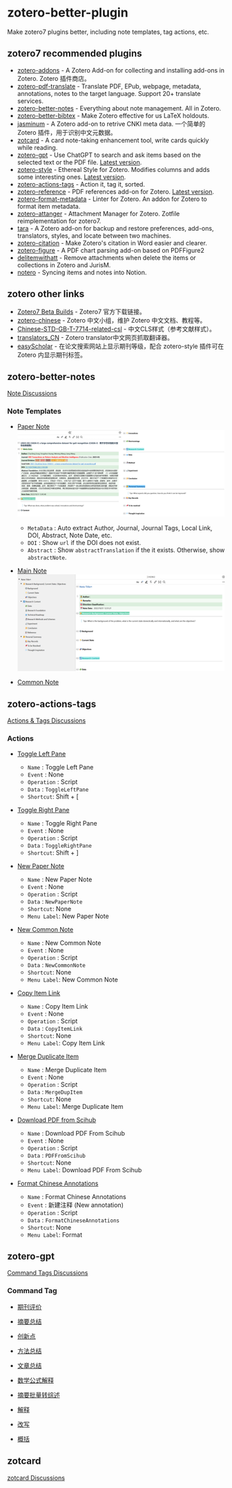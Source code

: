 # zotero-better-plugin

Make zotero7 plugins better, including note templates, tag actions, etc.

## zotero7 recommended plugins

- [zotero-addons](https://github.com/syt2/zotero-addons) - A Zotero Add-on for collecting and installing add-ons in Zotero. Zotero 插件商店。
- [zotero-pdf-translate](https://github.com/windingwind/zotero-pdf-translate) - Translate PDF, EPub, webpage, metadata, annotations, notes to the target language. Support 20+ translate services.
- [zotero-better-notes](https://github.com/windingwind/zotero-better-notes) - Everything about note management. All in Zotero.
- [zotero-better-bibtex](https://github.com/retorquere/zotero-better-bibtex) - Make Zotero effective for us LaTeX holdouts.
- [jasminum](https://github.com/l0o0/jasminum) - A Zotero add-on to retrive CNKI meta data. 一个简单的 Zotero 插件，用于识别中文元数据。
- [zotcard](https://github.com/018/zotcard) - A card note-taking enhancement tool, write cards quickly while reading.
- [zotero-gpt](https://github.com/MuiseDestiny/zotero-gpt) - Use ChatGPT to search and ask items based on the selected text or the PDF file. [Latest version](https://gitee.com/MuiseDestiny/plugins/raw/master/zotero-gpt.xpi).
- [zotero-style](https://github.com/MuiseDestiny/zotero-style) - Ethereal Style for Zotero. Modifies columns and adds some interesting ones. [Latest version](https://gitee.com/MuiseDestiny/plugins/raw/master/zotero-style.xpi).
- [zotero-actions-tags](https://github.com/windingwind/zotero-actions-tags) - Action it, tag it, sorted.
- [zotero-reference](https://github.com/MuiseDestiny/zotero-reference) - PDF references add-on for Zotero. [Latest version](https://gitee.com/MuiseDestiny/plugins/raw/master/zotero-reference.xpi).
- [zotero-format-metadata](https://github.com/northword/zotero-format-metadata) - Linter for Zotero. An addon for Zotero to format item metadata.
- [zotero-attanger](https://github.com/MuiseDestiny/zotero-attanger) - Attachment Manager for Zotero. Zotfile reimplementation for zotero7.
- [tara](https://github.com/l0o0/tara) - A Zotero add-on for backup and restore preferences, add-ons, translators, styles, and locate between two machines.
- [zotero-citation](https://github.com/MuiseDestiny/zotero-citation) - Make Zotero's citation in Word easier and clearer.
- [zotero-figure](https://github.com/MuiseDestiny/zotero-figure) - A PDF chart parsing add-on based on PDFFigure2
- [delitemwithatt](https://github.com/redleafnew/delitemwithatt) - Remove attachments when delete the items or collections in Zotero and JurisM.
- [notero](https://github.com/dvanoni/notero) - Syncing items and notes into Notion.

## zotero other links

- [Zotero7 Beta Builds](https://www.zotero.org/support/beta_builds) - Zotero7 官方下载链接。
- [zotero-chinese](https://zotero-chinese.com) - Zotero 中文小组，维护 Zotero 中文文档、教程等。
- [Chinese-STD-GB-T-7714-related-csl](https://github.com/redleafnew/Chinese-STD-GB-T-7714-related-csl) - 中文CLS样式（参考文献样式）。
- [translators_CN](https://github.com/l0o0/translators_CN) - Zotero translator中文网页抓取翻译器。
- [easyScholar](https://www.easyscholar.cc) - 在论文搜索网站上显示期刊等级，配合 zotero-style 插件可在 Zotero 内显示期刊标签。

## zotero-better-notes

[Note Discussions](https://github.com/windingwind/zotero-better-notes/discussions)

### Note Templates

- [Paper Note](./zotero-better-notes/[Item]PaperNote.md)
  ![Paper Note](./imgs/PaperNote.png)
  - `MetaData` : Auto extract Author, Journal, Journal Tags, Local Link, DOI, Abstract, Note Date, etc.
  - `DOI` : Show `url` if the DOI does not exist.
  - `Abstract` : Show `abstractTranslation` if the it exists. Otherwise, show `abstractNote`.

- [Main Note](./zotero-better-notes/[Text]MainNote.md)
  ![Main Note](./imgs/MainNote.png)

- [Common Note](./zotero-better-notes/[Text]CommonNote.md)

## zotero-actions-tags

[Actions & Tags Discussions](https://github.com/windingwind/zotero-actions-tags/discussions)

### Actions

- [Toggle Left Pane](./zotero-actions-tags/ToggleLeftPane)
  - `Name` : Toggle Left Pane
  - `Event` : None
  - `Operation` : Script
  - `Data` : `ToggleLeftPane`
  - `Shortcut`: Shift + [

- [Toggle Right Pane](./zotero-actions-tags/ToggleRightPane)
  - `Name` : Toggle Right Pane
  - `Event` : None
  - `Operation` : Script
  - `Data` : `ToggleRightPane`
  - `Shortcut`: Shift + ]

- [New Paper Note](./zotero-actions-tags/NewPaperNote)
  - `Name` : New Paper Note
  - `Event` : None
  - `Operation` : Script
  - `Data` : `NewPaperNote`
  - `Shortcut`: None
  - `Menu Label`: New Paper Note

- [New Common Note](./zotero-actions-tags/NewCommonNote)
  - `Name` : New Common Note
  - `Event` : None
  - `Operation` : Script
  - `Data` : `NewCommonNote`
  - `Shortcut`: None
  - `Menu Label`: New Common Note

- [Copy Item Link](./zotero-actions-tags/CopyItemLink)
  - `Name` : Copy Item Link
  - `Event` : None
  - `Operation` : Script
  - `Data` : `CopyItemLink`
  - `Shortcut`: None
  - `Menu Label`: Copy Item Link

- [Merge Duplicate Item](./zotero-actions-tags/MergeDupItem)
  - `Name` : Merge Duplicate Item
  - `Event` : None
  - `Operation` : Script
  - `Data` : `MergeDupItem`
  - `Shortcut`: None
  - `Menu Label`: Merge Duplicate Item

- [Download PDF from Scihub](./zotero-actions-tags/PDFFromScihub)
  - `Name` : Download PDF From Scihub
  - `Event` : None
  - `Operation` : Script
  - `Data` : `PDFFromScihub`
  - `Shortcut`: None
  - `Menu Label`: Download PDF From Scihub

- [Format Chinese Annotations](./zotero-actions-tags/FormatChineseAnnotations)
  - `Name` : Format Chinese Annotations
  - `Event` : 新建注释 (New annotation)
  - `Operation` : Script
  - `Data` : `FormatChineseAnnotations`
  - `Shortcut`: None
  - `Menu Label`: Format

## zotero-gpt

[Command Tags Discussions](https://github.com/MuiseDestiny/zotero-gpt/discussions)

### Command Tag

- [期刊评价](./zotero-gpt/JournalEvaluation)

- [摘要总结](./zotero-gpt/AbstractSummary)

- [创新点](./zotero-gpt/Innovation)

- [方法总结](./zotero-gpt/MethodSummary)

- [文章总结](./zotero-gpt/PaperSummary)

- [数学公式解释](./zotero-gpt/MathSolver)

- [摘要批量转综述](./zotero-gpt/BatchAbstractSummary)

- [解释](./zotero-gpt/ExplainSelection)

- [改写](./zotero-gpt/RewriteSelection)

- [概括](./zotero-gpt/SummarizeSelection)

## zotcard

[zotcard Discussions](https://github.com/018/zotcard/discussions/2)

